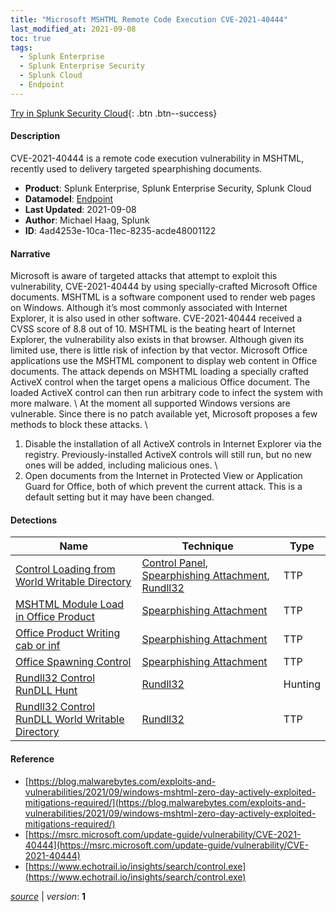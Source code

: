 ```yaml
---
title: "Microsoft MSHTML Remote Code Execution CVE-2021-40444"
last_modified_at: 2021-09-08
toc: true
tags:
  - Splunk Enterprise
  - Splunk Enterprise Security
  - Splunk Cloud
  - Endpoint
---
```


[Try in Splunk Security Cloud](https://www.splunk.com/en_us/cyber-security.html){: .btn .btn--success}

#### Description

CVE-2021-40444 is a remote code execution vulnerability in MSHTML, recently used to delivery targeted spearphishing documents.

- **Product**: Splunk Enterprise, Splunk Enterprise Security, Splunk Cloud
- **Datamodel**: [Endpoint](https://docs.splunk.com/Documentation/CIM/latest/User/Endpoint)
- **Last Updated**: 2021-09-08
- **Author**: Michael Haag, Splunk
- **ID**: 4ad4253e-10ca-11ec-8235-acde48001122

#### Narrative

Microsoft is aware of targeted attacks that attempt to exploit this vulnerability, CVE-2021-40444 by using specially-crafted Microsoft Office documents. MSHTML is a software component used to render web pages on Windows. Although it’s most commonly associated with Internet Explorer, it is also used in other software.  CVE-2021-40444 received a CVSS score of 8.8 out of 10. MSHTML is the beating heart of Internet Explorer, the vulnerability also exists in that browser. Although given its limited use, there is little risk of infection by that vector. Microsoft Office applications use the MSHTML component to display web content in Office documents. The attack depends on MSHTML loading a specially crafted ActiveX control when the target opens a malicious Office document. The loaded ActiveX control can then run arbitrary code to infect the system with more malware. \ At the moment all supported Windows versions are vulnerable. Since there is no patch available yet, Microsoft proposes a few methods to block these attacks. \
1. Disable the installation of all ActiveX controls in Internet Explorer via the registry. Previously-installed ActiveX controls will still run, but no new ones will be added, including malicious ones. \
1. Open documents from the Internet in Protected View or Application Guard for Office, both of which prevent the current attack. This is a default setting but it may have been changed.

#### Detections

| Name        | Technique   | Type         |
| ----------- | ----------- |--------------|
| [Control Loading from World Writable Directory](/endpoint/control_loading_from_world_writable_directory/) | [Control Panel](/tags/#control-panel), [Spearphishing Attachment](/tags/#spearphishing-attachment), [Rundll32](/tags/#rundll32) | TTP |
| [MSHTML Module Load in Office Product](/endpoint/mshtml_module_load_in_office_product/) | [Spearphishing Attachment](/tags/#spearphishing-attachment) | TTP |
| [Office Product Writing cab or inf](/endpoint/office_product_writing_cab_or_inf/) | [Spearphishing Attachment](/tags/#spearphishing-attachment) | TTP |
| [Office Spawning Control](/endpoint/office_spawning_control/) | [Spearphishing Attachment](/tags/#spearphishing-attachment) | TTP |
| [Rundll32 Control RunDLL Hunt](/endpoint/rundll32_control_rundll_hunt/) | [Rundll32](/tags/#rundll32) | Hunting |
| [Rundll32 Control RunDLL World Writable Directory](/endpoint/rundll32_control_rundll_world_writable_directory/) | [Rundll32](/tags/#rundll32) | TTP |

#### Reference

* [https://blog.malwarebytes.com/exploits-and-vulnerabilities/2021/09/windows-mshtml-zero-day-actively-exploited-mitigations-required/](https://blog.malwarebytes.com/exploits-and-vulnerabilities/2021/09/windows-mshtml-zero-day-actively-exploited-mitigations-required/)
* [https://msrc.microsoft.com/update-guide/vulnerability/CVE-2021-40444](https://msrc.microsoft.com/update-guide/vulnerability/CVE-2021-40444)
* [https://www.echotrail.io/insights/search/control.exe](https://www.echotrail.io/insights/search/control.exe)



[*source*](https://github.com/splunk/security_content/tree/develop/stories/microsoft_mshtml_remote_code_execution_cve-2021-40444.yml) \| *version*: **1**